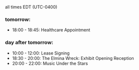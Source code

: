 all times EDT (UTC-0400)

### tomorrow:

* 18:00 - 18:45: Healthcare Appointment 

### day after tomorrow:

* 10:00 - 12:00: Lease Signing
* 18:30 - 20:00: The Elmina Wreck: Exhibit Opening Reception
* 20:00 - 22:00: Music Under the Stars
